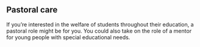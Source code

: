 
## Pastoral care

If you’re interested in the welfare of students throughout their education, a pastoral role might be for you. You could also take on the role of a mentor for young people with special educational needs.

